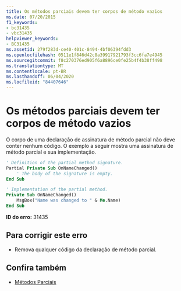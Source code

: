 ```yaml
---
title: Os métodos parciais devem ter corpos de método vazios
ms.date: 07/20/2015
f1_keywords:
- bc31435
- vbc31435
helpviewer_keywords:
- BC31435
ms.assetid: 279f283d-ce40-401c-8494-4bf06394fdd3
ms.openlocfilehash: 0511e1f846d42c8a39917921793f3cc6fa7e4945
ms.sourcegitcommit: f8c270376ed905f6a8896ce0fe25b4f4b38ff498
ms.translationtype: MT
ms.contentlocale: pt-BR
ms.lasthandoff: 06/04/2020
ms.locfileid: "84407646"
---
```

# <a name="partial-methods-must-have-empty-method-bodies"></a>Os métodos parciais devem ter corpos de método vazios
O corpo de uma declaração de assinatura de método parcial não deve conter nenhum código. O exemplo a seguir mostra uma assinatura de método parcial e sua implementação.

```vb
' Definition of the partial method signature.
Partial Private Sub OnNameChanged()
    ' The body of the signature is empty.
End Sub
```

```vb
' Implementation of the partial method.
Private Sub OnNameChanged()
    MsgBox("Name was changed to " & Me.Name)
End Sub
```

 **ID do erro:** 31435

## <a name="to-correct-this-error"></a>Para corrigir este erro

- Remova qualquer código da declaração de método parcial.

## <a name="see-also"></a>Confira também

- [Métodos Parciais](../programming-guide/language-features/procedures/partial-methods.md)
